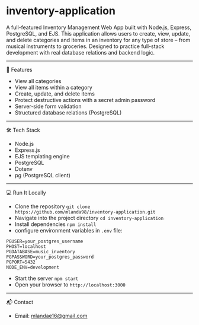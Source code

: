 # inventory-application

A full-featured Inventory Management Web App built with Node.js, Express, PostgreSQL, and EJS. This application allows users to create, view, update, and delete categories and items in an inventory for any type of store – from musical instruments to groceries. Designed to practice full-stack development with real database relations and backend logic.

---

📌 Features
- View all categories 
- View all items within a category
- Create, update, and delete items
- Protect destructive actions with a secret admin password
- Server-side form validation
- Structured database relations (PostgreSQL)

---

🛠️ Tech Stack
- Node.js
- Express.js
- EJS templating engine
- PostgreSQL
- Dotenv
- pg (PostgreSQL client)

---

💻 Run It Locally
- Clone the repository
  `git clone https://github.com/mlanda98/inventory-application.git`
- Navigate into the project directory
  `cd inventory-application`
- Install dependencies
  `npm install`
- configure environment variables in `.env` file:

```
PGUSER=your_postgres_username
PHOST=localhost
PGDATABASE=music_inventory
PGPASSWORD=your_postgres_password
PGPORT=5432
NODE_ENV=development
```

- Start the server
  `npm start`
- Open your browser to `http://localhost:3000`

---

📬 Contact
- Email: mlandae16@gmail.com
